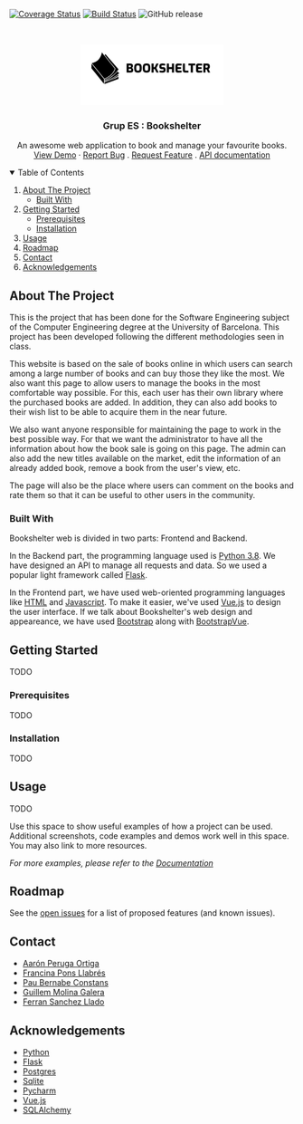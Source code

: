 [![Coverage Status](https://coveralls.io/repos/github/UB-ES-2020-A/Grup-ES/badge.svg?branch=main)](https://coveralls.io/github/UB-ES-2020-A/Grup-ES?branch=main)
[![Build Status](https://travis-ci.com/UB-ES-2020-A/Grup-ES.svg?branch=main)](https://travis-ci.com/UB-ES-2020-A/Grup-ES)
![GitHub release](https://img.shields.io/github/v/release/UB-ES-2020-A/Grup-ES)

<br />
<p align="center">
  <a href="https://github.com/UB-ES-2020-A/Grup-ES/">
    <img src="frontend/src/assets/bookshelter_icon1.png" alt="Logo" width="252" height="108">
  </a>

  <h3 align="center">Grup ES : Bookshelter</h3>

  <p align="center">
    An awesome web application to book and manage your favourite books.
    <br />
    <a href="https://grup-es.herokuapp.com/">View Demo</a>
    ·
    <a href="https://github.com/UB-ES-2020-A/Grup-ES/issues">Report Bug</a>
    .
    <a href="https://github.com/UB-ES-2020-A/Grup-ES/issues">Request Feature</a>
    .
    <a href="https://app.swaggerhub.com/apis-docs/grup-es/bookshelter/1.0.0">API documentation</a>
  </p>
</p>

<!-- TABLE OF CONTENTS -->
<details open="open">
  <summary>Table of Contents</summary>
  <ol>
    <li>
      <a href="#about-the-project">About The Project</a>
      <ul>
        <li><a href="#built-with">Built With</a></li>
      </ul>
    </li>
    <li>
      <a href="#getting-started">Getting Started</a>
      <ul>
        <li><a href="#prerequisites">Prerequisites</a></li>
        <li><a href="#installation">Installation</a></li>
      </ul>
    </li>
    <li><a href="#usage">Usage</a></li>
    <li><a href="#roadmap">Roadmap</a></li>
    <li><a href="#contact">Contact</a></li>
    <li><a href="#acknowledgements">Acknowledgements</a></li>
  </ol>
</details>



<!-- ABOUT THE PROJECT -->
## About The Project

This is the project that has been done for the Software Engineering subject of the Computer Engineering degree at the University of Barcelona. This project has been developed following the different methodologies seen in class.


This website is based on the sale of books online in which users can search among a large number of books and can buy those they like the most. We also want this page to allow users to manage the books in the most comfortable way possible. For this, each user has their own library where the purchased books are added. In addition, they can also add books to their wish list to be able to acquire them in the near future.

We also want anyone responsible for maintaining the page to work in the best possible way. For that we want the administrator to have all the information about how the book sale is going on this page. The admin can also add the new titles available on the market, edit the information of an already added book, remove a book from the user's view, etc.

The page will also be the place where users can comment on the books and rate them so that it can be useful to other users in the community.

### Built With

Bookshelter web is divided in two parts: Frontend and Backend.

In the Backend part, the programming language used is [Python 3.8](https://www.python.org/). We have designed an API to manage all requests and data. So we used a popular light framework called [Flask](https://flask.palletsprojects.com/en/1.1.x/).

In the Frontend part, we have used web-oriented programming languages like [HTML](https://www.w3.org/html/) and [Javascript](https://www.javascript.com/). To make it easier, we've used [Vue.js](https://vuejs.org/) to design the user interface.
If we talk about Bookshelter's web design and appeareance, we have used [Bootstrap](https://getbootstrap.com) along with [BootstrapVue](https://bootstrap-vue.org/).



<!-- GETTING STARTED -->
## Getting Started

TODO

### Prerequisites

TODO

### Installation

TODO



<!-- USAGE EXAMPLES -->
## Usage

TODO

Use this space to show useful examples of how a project can be used. Additional screenshots, code examples and demos work well in this space. You may also link to more resources.

_For more examples, please refer to the [Documentation](https://example.com)_



<!-- ROADMAP -->
## Roadmap

See the [open issues](https://github.com/UB-ES-2020-A/Grup-ES/issues) for a list of proposed features (and known issues).


<!-- CONTACT -->
## Contact

- [Aarón Peruga Ortiga](https://github.com/aaronPeruga)
- [Francina Pons Llabrés](https://github.com/francinaPons)
- [Pau Bernabe Constans](https://github.com/paubernabe)
- [Guillem Molina Galera](https://github.com/gmolinga)
- [Ferran Sanchez Llado](https://github.com/ferranSanchezUB)

<!-- ACKNOWLEDGEMENTS -->
## Acknowledgements
* [Python](https://www.python.org/)
* [Flask](https://flask.palletsprojects.com/en/1.1.x/)
* [Postgres](https://www.postgresql.org/)
* [Sqlite](https://www.sqlite.org/index.html)
* [Pycharm](https://www.jetbrains.com/pycharm/)
* [Vue.js](https://vuejs.org/)
* [SQLAlchemy](https://www.sqlalchemy.org/)

